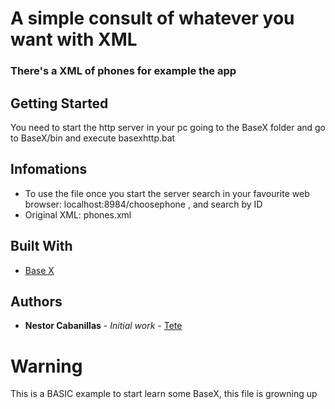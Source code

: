 # A simple consult of whatever you want with XML

### There's a XML of phones for example the app

## Getting Started

You need to start the http server in your pc going to the BaseX folder and go to BaseX/bin and execute basexhttp.bat


## Infomations
* To use the file once you start the server search in your favourite web browser: localhost:8984/choosephone , and search by ID
* Original XML: phones.xml


## Built With

* [Base X](http://basex.org/download/)


## Authors

* **Nestor Cabanillas** - *Initial work* - [Tete](https://github.com/TeteV)


# Warning

This is a BASIC example to start learn some BaseX, this file is growning up